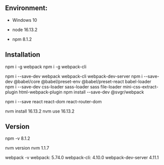 ## Environment:
- Windows 10

- node 16.13.2
- npm 8.1.2


## Installation
npm i -g webpack
npm i -g webpack-cli

npm i --save-dev webpack webpack-cli webpack-dev-server 
npm i --save-dev @babel/core @babel/preset-env @babel/preset-react babel-loader
npm i --save-dev css-loader sass-loader sass file-loader mini-css-extract-plugin html-webpack-plugin
npm install --save-dev @svgr/webpack

npm i --save react react-dom react-router-dom


nvm install 16.13.2
nvm use 16.13.2

## Version
npm -v
8.1.2

nvm version 
nvm 1.1.7

webpack -v
webpack: 5.74.0
webpack-cli: 4.10.0
webpack-dev-server 4.11.1